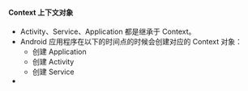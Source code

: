 #### Context 上下文对象

- Activity、Service、Application 都是继承于 Context。
- Android 应用程序在以下的时间点的时候会创建对应的 Context 对象：
    - 创建 Application
    - 创建 Activity
    - 创建 Service
-
